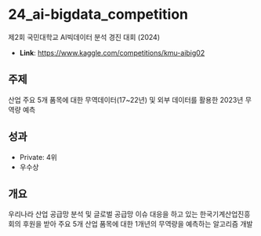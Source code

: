 # 24_ai-bigdata_competition
제2회 국민대학교 AI빅데이터 분석 경진 대회 (2024)

- **Link**: https://www.kaggle.com/competitions/kmu-aibig02
  
## 주제
산업 주요 5개 품목에 대한 무역데이터(17~22년) 및 외부 데이터를 활용한 2023년 무역량 예측

## 성과
- Private: 4위
- 우수상
  
## 개요
우리나라 산업 공급망 분석 및 글로벌 공급망 이슈 대응을 하고 있는
한국기계산업진흥회의 후원을 받아 주요 5개 산업 품목에 대한 1개년의 무역량을 예측하는 알고리즘 개발
